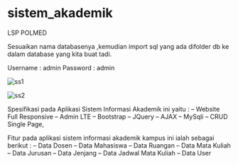 # sistem_akademik
LSP POLMED

Sesuaikan nama databasenya ,kemudian import sql yang ada difolder db ke dalam database yang kita buat tadi.

Username : admin
Password : admin

![ss1](https://user-images.githubusercontent.com/60926608/96350970-c218f180-10e2-11eb-890b-328c1c15decc.png)

![ss2](https://user-images.githubusercontent.com/60926608/96351070-4bc8bf00-10e3-11eb-9d5a-a95708c65058.png)



Spesifikasi pada Aplikasi Sistem Informasi Akademik ini yaitu :
– Website Full Responsive
– Admin LTE
– Bootstrap
– JQuery
– AJAX
– MySqli
– CRUD Single Page,

Fitur pada aplikasi sistem informasi akademik kampus ini ialah sebagai berikut :
– Data Dosen
– Data Mahasiswa
– Data Ruangan
– Data Mata Kuliah
– Data Jurusan
– Data Jenjang
– Data Jadwal Mata Kuliah
– Data User

